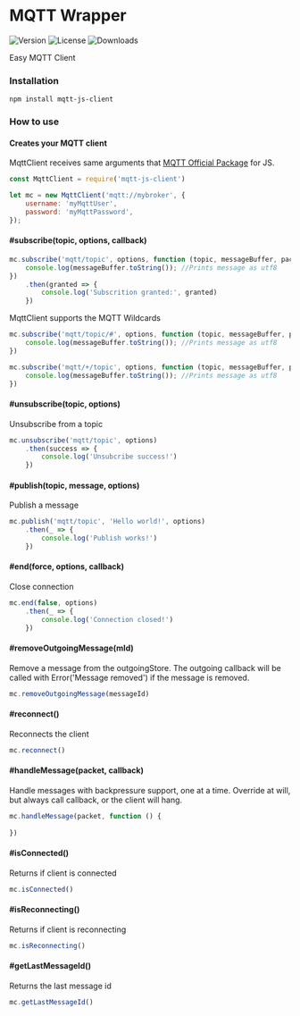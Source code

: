 # MQTT Wrapper
![Version](https://img.shields.io/npm/v/mqtt-js-client.svg?style=flat&logo=npm)
![License](https://img.shields.io/npm/l/mqtt-js-client)
![Downloads](https://img.shields.io/npm/dm/mqtt-js-client)

Easy MQTT Client

### Installation
```shell
npm install mqtt-js-client
```

### How to use

#### Creates your MQTT client
MqttClient receives same arguments that [MQTT Official Package](https://www.npmjs.com/package/mqtt) for JS.

```js
const MqttClient = require('mqtt-js-client')

let mc = new MqttClient('mqtt://mybroker', {
    username: 'myMqttUser',
    password: 'myMqttPassword',
});
```

#### #subscribe(topic, options, callback)

```js
mc.subscribe('mqtt/topic', options, function (topic, messageBuffer, packet) {
    console.log(messageBuffer.toString()); //Prints message as utf8
}) 
    .then(granted => {
        console.log('Subscrition granted:', granted)
    })
```
MqttClient supports the MQTT Wildcards

```js
mc.subscribe('mqtt/topic/#', options, function (topic, messageBuffer, packet) {
    console.log(messageBuffer.toString()); //Prints message as utf8
})

mc.subscribe('mqtt/+/topic', options, function (topic, messageBuffer, packet) {
    console.log(messageBuffer.toString()); //Prints message as utf8
})
```

#### #unsubscribe(topic, options)
Unsubscribe from a topic

```js
mc.unsubscribe('mqtt/topic', options)
    .then(success => {
        console.log('Unsubcribe success!')
    })
```

#### #publish(topic, message, options)
Publish a message

```js
mc.publish('mqtt/topic', 'Hello world!', options)
    .then(_ => {
        console.log('Publish works!')
    })
```

#### #end(force, options, callback)
Close connection

```js
mc.end(false, options)
    .then(_ => {
        console.log('Connection closed!')
    })
```

#### #removeOutgoingMessage(mId)
Remove a message from the outgoingStore. The outgoing callback will be called with Error('Message removed') if the message is removed.

```js
mc.removeOutgoingMessage(messageId)
```

#### #reconnect()
Reconnects the client

```js
mc.reconnect()
```

#### #handleMessage(packet, callback)
Handle messages with backpressure support, one at a time. Override at will, but always call
callback, or the client will hang.

```js
mc.handleMessage(packet, function () {
    
})
```

#### #isConnected()
Returns if client is connected

```js
mc.isConnected()
```

#### #isReconnecting()
Returns if client is reconnecting

```js
mc.isReconnecting()
```

#### #getLastMessageId()
Returns the last message id

```js
mc.getLastMessageId()
```
